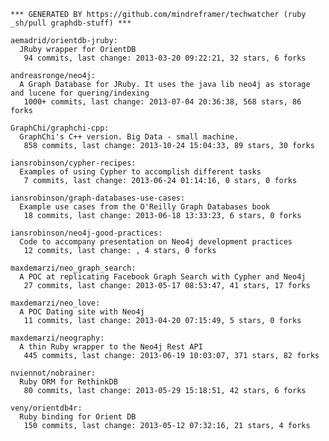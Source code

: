 

<!-- PROJECTS_LIST_START -->
    *** GENERATED BY https://github.com/mindreframer/techwatcher (ruby _sh/pull graphdb-stuff) *** 

    aemadrid/orientdb-jruby:
      JRuby wrapper for OrientDB
       94 commits, last change: 2013-03-20 09:22:21, 32 stars, 6 forks

    andreasronge/neo4j:
      A Graph Database for JRuby. It uses the java lib neo4j as storage and lucene for quering/indexing
       1000+ commits, last change: 2013-07-04 20:36:38, 568 stars, 86 forks

    GraphChi/graphchi-cpp:
      GraphChi's C++ version. Big Data - small machine.
       858 commits, last change: 2013-10-24 15:04:33, 89 stars, 30 forks

    iansrobinson/cypher-recipes:
      Examples of using Cypher to accomplish different tasks
       7 commits, last change: 2013-06-24 01:14:16, 0 stars, 0 forks

    iansrobinson/graph-databases-use-cases:
      Example use cases from the O'Reilly Graph Databases book
       18 commits, last change: 2013-06-18 13:33:23, 6 stars, 0 forks

    iansrobinson/neo4j-good-practices:
      Code to accompany presentation on Neo4j development practices
       12 commits, last change: , 4 stars, 0 forks

    maxdemarzi/neo_graph_search:
      A POC at replicating Facebook Graph Search with Cypher and Neo4j
       27 commits, last change: 2013-05-17 08:53:47, 41 stars, 17 forks

    maxdemarzi/neo_love:
      A POC Dating site with Neo4j
       11 commits, last change: 2013-04-20 07:15:49, 5 stars, 0 forks

    maxdemarzi/neography:
      A thin Ruby wrapper to the Neo4j Rest API
       445 commits, last change: 2013-06-19 10:03:07, 371 stars, 82 forks

    nviennot/nobrainer:
      Ruby ORM for RethinkDB
       80 commits, last change: 2013-05-29 15:18:51, 42 stars, 6 forks

    veny/orientdb4r:
      Ruby binding for Orient DB
       150 commits, last change: 2013-05-12 07:32:16, 21 stars, 4 forks
<!-- PROJECTS_LIST_END -->
